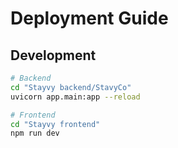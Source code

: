 
# Deployment Guide

## Development
```bash
# Backend
cd "Stayvy backend/StavyCo"
uvicorn app.main:app --reload

# Frontend
cd "Stayvy frontend"
npm run dev
